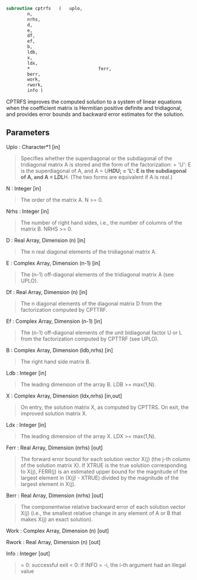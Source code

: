 ```fortran
subroutine cptrfs	(	uplo,
		n,
		nrhs,
		d,
		e,
		df,
		ef,
		b,
		ldb,
		x,
		ldx,
		*                          ferr,
		berr,
		work,
		rwork,
		info )
```

 CPTRFS improves the computed solution to a system of linear
 equations when the coefficient matrix is Hermitian positive definite
 and tridiagonal, and provides error bounds and backward error
 estimates for the solution.

## Parameters
Uplo : Character*1 [in]
> Specifies whether the superdiagonal or the subdiagonal of the
> tridiagonal matrix A is stored and the form of the
> factorization:
> = 'U':  E is the superdiagonal of A, and A = U**H*D*U;
> = 'L':  E is the subdiagonal of A, and A = L*D*L**H.
> (The two forms are equivalent if A is real.)

N : Integer [in]
> The order of the matrix A.  N >= 0.

Nrhs : Integer [in]
> The number of right hand sides, i.e., the number of columns
> of the matrix B.  NRHS >= 0.

D : Real Array, Dimension (n) [in]
> The n real diagonal elements of the tridiagonal matrix A.

E : Complex Array, Dimension (n-1) [in]
> The (n-1) off-diagonal elements of the tridiagonal matrix A
> (see UPLO).

Df : Real Array, Dimension (n) [in]
> The n diagonal elements of the diagonal matrix D from
> the factorization computed by CPTTRF.

Ef : Complex Array, Dimension (n-1) [in]
> The (n-1) off-diagonal elements of the unit bidiagonal
> factor U or L from the factorization computed by CPTTRF
> (see UPLO).

B : Complex Array, Dimension (ldb,nrhs) [in]
> The right hand side matrix B.

Ldb : Integer [in]
> The leading dimension of the array B.  LDB >= max(1,N).

X : Complex Array, Dimension (ldx,nrhs) [in,out]
> On entry, the solution matrix X, as computed by CPTTRS.
> On exit, the improved solution matrix X.

Ldx : Integer [in]
> The leading dimension of the array X.  LDX >= max(1,N).

Ferr : Real Array, Dimension (nrhs) [out]
> The forward error bound for each solution vector
> X(j) (the j-th column of the solution matrix X).
> If XTRUE is the true solution corresponding to X(j), FERR(j)
> is an estimated upper bound for the magnitude of the largest
> element in (X(j) - XTRUE) divided by the magnitude of the
> largest element in X(j).

Berr : Real Array, Dimension (nrhs) [out]
> The componentwise relative backward error of each solution
> vector X(j) (i.e., the smallest relative change in
> any element of A or B that makes X(j) an exact solution).

Work : Complex Array, Dimension (n) [out]

Rwork : Real Array, Dimension (n) [out]

Info : Integer [out]
> = 0:  successful exit
> < 0:  if INFO = -i, the i-th argument had an illegal value

